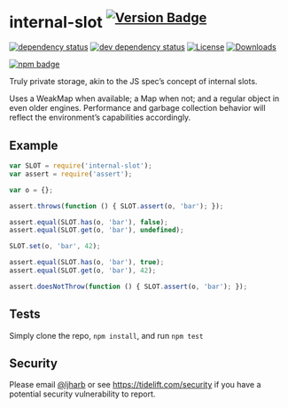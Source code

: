 # internal-slot <sup>[![Version Badge][npm-version-svg]][package-url]</sup>

[![dependency status][deps-svg]][deps-url]
[![dev dependency status][dev-deps-svg]][dev-deps-url]
[![License][license-image]][license-url]
[![Downloads][downloads-image]][downloads-url]

[![npm badge][npm-badge-png]][package-url]

Truly private storage, akin to the JS spec’s concept of internal slots.

Uses a WeakMap when available; a Map when not; and a regular object in even older engines. Performance and garbage collection behavior will reflect the environment’s capabilities accordingly.

## Example

```js
var SLOT = require('internal-slot');
var assert = require('assert');

var o = {};

assert.throws(function () { SLOT.assert(o, 'bar'); });

assert.equal(SLOT.has(o, 'bar'), false);
assert.equal(SLOT.get(o, 'bar'), undefined);

SLOT.set(o, 'bar', 42);

assert.equal(SLOT.has(o, 'bar'), true);
assert.equal(SLOT.get(o, 'bar'), 42);

assert.doesNotThrow(function () { SLOT.assert(o, 'bar'); });
```

## Tests
Simply clone the repo, `npm install`, and run `npm test`

## Security

Please email [@ljharb](https://github.com/ljharb) or see https://tidelift.com/security if you have a potential security vulnerability to report.

[package-url]: https://npmjs.org/package/internal-slot
[npm-version-svg]: https://versionbadg.es/ljharb/internal-slot.svg
[deps-svg]: https://david-dm.org/ljharb/internal-slot.svg
[deps-url]: https://david-dm.org/ljharb/internal-slot
[dev-deps-svg]: https://david-dm.org/ljharb/internal-slot/dev-status.svg
[dev-deps-url]: https://david-dm.org/ljharb/internal-slot#info=devDependencies
[npm-badge-png]: https://nodei.co/npm/internal-slot.png?downloads=true&stars=true
[license-image]: https://img.shields.io/npm/l/internal-slot.svg
[license-url]: LICENSE
[downloads-image]: https://img.shields.io/npm/dm/internal-slot.svg
[downloads-url]: https://npm-stat.com/charts.html?package=internal-slot
